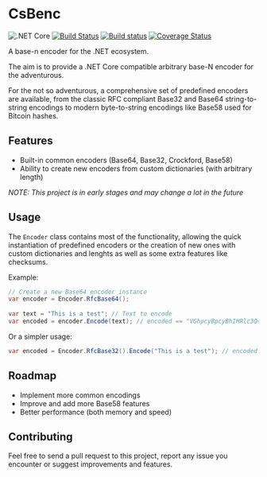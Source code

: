 # CsBenc

![.NET Core](https://github.com/mcliment/CsBenc/workflows/.NET%20Core/badge.svg)
[![Build Status](https://travis-ci.org/mcliment/CsBenc.svg?branch=master)](https://travis-ci.org/mcliment/CsBenc)
[![Build status](https://ci.appveyor.com/api/projects/status/fjci7fei2wyqqu45?svg=true)](https://ci.appveyor.com/project/mcliment/csbenc)
[![Coverage Status](https://coveralls.io/repos/github/mcliment/CsBenc/badge.svg?branch=master)](https://coveralls.io/github/mcliment/CsBenc?branch=master)

A base-n encoder for the .NET ecosystem.

The aim is to provide a .NET Core compatible arbitrary base-N encoder for the adventurous.

For the not so adventurous, a comprehensive set of predefined encoders are available,
from the classic RFC compliant Base32 and Base64 string-to-string encodings to modern
byte-to-string encodings like Base58 used for Bitcoin hashes.

## Features

* Built-in common encoders (Base64, Base32, Crockford, Base58)
* Ability to create new encoders from custom dictionaries (with arbitrary length)

*NOTE: This project is in early stages and may change a lot in the future*

## Usage

The `Encoder` class contains most of the functionality, allowing the quick instantiation
of predefined encoders or the creation of new ones with custom dictionaries and lenghts as
well as some extra features like checksums.

Example:
```csharp
// Create a new Base64 encoder instance
var encoder = Encoder.RfcBase64();
    
var text = "This is a test"; // Text to encode
var encoded = encoder.Encode(text); // encoded == "VGhpcyBpcyBhIHRlc3Q="
```
    
Or a simpler usage:
```csharp
var encoded = Encoder.RfcBase32().Encode("This is a test"); // encoded == "KRUGS4ZANFZSAYJAORSXG5A="
```    

## Roadmap

* Implement more common encodings
* Improve and add more Base58 features
* Better performance (both memory and speed)

## Contributing

Feel free to send a pull request to this project, report any issue you encounter or suggest improvements and features.
